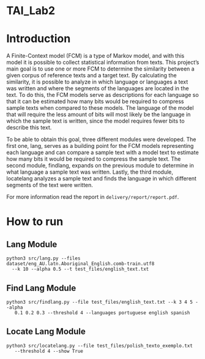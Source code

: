 # TAI_Lab2

# Introduction

A Finite-Context model (FCM) is a type of Markov model, and with this model it is possible to collect statistical information from texts. This project’s main goal is to use one or more FCM to determine the similarity between a given corpus of reference texts and a target text. By calculating the similarity, it is possible to analyze in which language or languages a text was written and where the segments of the languages are located in the text. To do this, the FCM models serve as descriptions for each language so that it can be estimated how many bits would be required to compress sample texts when compared to these models. The language of the model that will require the less amount of bits will most likely be the language in which the sample text is written, since the model requires fewer bits to describe this text.

To be able to obtain this goal, three different modules were developed. The first one, lang, serves as a building point for the FCM models representing each language and can compare a sample text with a model text to estimate how many bits it would be required to compress the sample text. The second module, findlang, expands on the previous module to determine in what language a sample text was written. Lastly, the third module, locatelang analyzes a sample text and finds the language in which different segments of the text were written.

For more information read the report in ``delivery/report/report.pdf``.

# How to run

## Lang Module

```
python3 src/lang.py --files dataset/eng_AU.latn.Aboriginal_English.comb-train.utf8 
  --k 10 --alpha 0.5 --t test_files/english_text.txt
```

## Find Lang Module

```
python3 src/findlang.py --file test_files/english_text.txt --k 3 4 5 --alpha
   0.1 0.2 0.3 --threshold 4 --languages portuguese english spanish
```

## Locate Lang Module

```
python3 src/locatelang.py --file test_files/polish_texto_exemplo.txt
   --threshold 4 --show True
```


